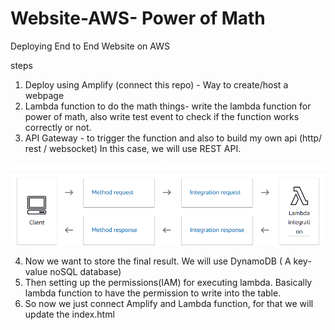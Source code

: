 # Website-AWS- Power of Math
Deploying End to End Website on AWS

steps

1. Deploy using Amplify (connect this repo) - Way to create/host a webpage
2. Lambda function to do the math things- write the lambda function for power of math, also write test event to check if the function works correctly or not.
3. API Gateway - to trigger the function and also to build my own api (http/ rest / websocket) In this case, we will use REST API.

![Alt text](image-1.png)

4. Now we want to store the final result. We will use DynamoDB ( A key-value noSQL database) 
5. Then setting up the permissions(IAM) for executing lambda. Basically lambda function to have the permission to write into the table.
6. So now we just connect Amplify and Lambda function, for that we will update the index.html